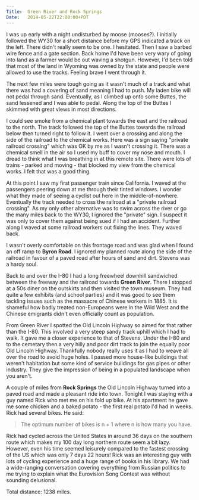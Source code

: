 ```yaml
---
Title:	Green River and Rock Springs
Date:	2014-05-22T22:00:00+PDT
---
```


I was up early with a night undisturbed by moose (mooses?). I initially followed the WY30 for a short distance before my GPS indicated a track on the left. There didn't really seem to be one. I hesitated. Then I saw a barbed wire fence and a gate section. Back home I'd have been very wary of going into land as a farmer would be out waving a shotgun. However, I'd been told that most of the land in Wyoming was owned by the state and people were allowed to use the tracks. Feeling brave I went through it. 

The next few miles were tough going as it wasn't much of a track and what there was had a covering of sand meaning I had to push. My laden bike will not pedal through sand. Eventually, as I climbed up onto some Buttes, the sand lessened and I was able to pedal. Along the top of the Buttes I skimmed with great views in most directions.


I could see smoke from a chemical plant towards the east and the railroad to the north. The track followed the top of the Buttes towards the railroad below then turned right to follow it. I went over a crossing and along the side of the railroad to the chemical works. Here was a sign saying "private railroad crossing" which was OK by me as I wasn't crossing it. There was a chemical smell in the air so I used my buff to cover my nose and mouth. I dread to think what I was breathing in at this remote site. There were lots of trains - parked and moving - that blocked my view from the chemical works. I felt that was a good thing.

At this point I saw my first passenger train since California. I waved at the passengers peering down at me through their tinted windows. I wonder what they made of seeing a cyclist out here in the middle-of-nowhere. Eventually the track needed to cross the railroad at a "private railroad crossing". As my only other alternative was to swim across the river or go the many miles back to the WY30, I ignored the "private" sign. I suspect it was only to cover them against being sued if I had an accident. Further along I waved at some railroad workers out fixing the lines. They waved back.

I wasn't overly comfortable on this frontage road and was glad when I found an off ramp to __Byron Road__. I ignored my planned route along the side of the railroad in favour of a paved road after hours of sand and dirt. Stevens was a hardy soul.

Back to and over the I-80 I had a long freewheel downhill sandwiched between the freeway and the railroad towards __Green River__. There I stopped at a 50s diner on the outskirts and then visited the town museum. They had quite a few exhibits (and school parties) and it was good to see them tackling issues such as the massacre of Chinese workers in 1885. It is shameful how badly treated non-Europeans were in the Wild West and the Chinese emigrants didn't even officially count as population.

From Green River I spotted the Old Lincoln Highway so aimed for that rather than the I-80. This involved a very steep sandy track uphill which I had to walk. It gave me a closer experience to that of Stevens. Under the I-80 and to the cemetary then a very hilly and poor dirt track to join the equally poor Old Lincoln Highway. Thankfully nobody really uses it as I had to weave all over the road to avoid huge holes. I passed more house-like buildings that weren't habitation but some kind of service buildings for gas pipes or other industry. They give the impression of being in a populated landscape when you aren't.

A couple of miles from __Rock Springs__ the Old Lincoln Highway turned into a paved road and made a pleasant ride into town. Tonight I was staying with a guy named Rick who met me on his fold up bike. At his apartment he gave me some chicken and a baked potato - the first real potato I'd had in weeks. Rick had several bikes. He said:

> The optimum number of bikes is n + 1 where n is how many you have.

Rick had cycled across the United States in around 36 days on the southern route which makes my 100 day long northern route seem a bit lazy. However, even his time seemed leisurely compared to the fastest crossing of the US which was only 7 days 22 hours! Rick was an interesting guy with lots of cycling experience and a huge range of books in his library. We had a wide-ranging conversation covering everything from Russian politics to me trying to explain what the Eurovision Song Contest was without sounding delusional.

Total distance: 1238 miles.